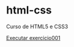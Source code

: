 # html-css
 Curso de HTML5 e CSS3

<a href="https://douglastoledo00.github.io/html-cssS/exercicios/ex001/index.html">Executar exercicio001 </a>